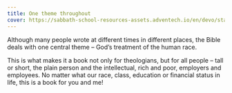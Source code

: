 ```yaml
---
title: One theme throughout
cover: https://sabbath-school-resources-assets.adventech.io/en/devo/start-into-life/02-fascinating-facts/wuT1656344627139.jpg
---
```


Although many people wrote at different times in different places, the Bible deals with one central theme – God’s treatment of the human race.

This is what makes it a book not only for theologians, but for all people – tall or short, the plain person and the intellectual, rich and poor, employers and employees. No matter what our race, class, education or financial status in life, this is a book for you and me!